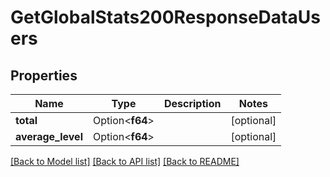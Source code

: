 # GetGlobalStats200ResponseDataUsers

## Properties

Name | Type | Description | Notes
------------ | ------------- | ------------- | -------------
**total** | Option<**f64**> |  | [optional]
**average_level** | Option<**f64**> |  | [optional]

[[Back to Model list]](../README.md#documentation-for-models) [[Back to API list]](../README.md#documentation-for-api-endpoints) [[Back to README]](../README.md)



